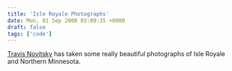 ```yaml
---
title: 'Isle Royale Photographs'
date: Mon, 01 Sep 2008 03:09:35 +0000
draft: false
tags: ['code']
---
```


[Travis Novitsky](http://travisnovitsky.smugmug.com/) has taken some really beautiful photographs of Isle Royale and Northern Minnesota.